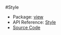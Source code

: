 #Style

* Package: [view](api:)
* API Reference: [Style](api:view)
* [Source Code](https://github.com/rikulo/rikulo/blob/master/client/view/src/Style.dart)

